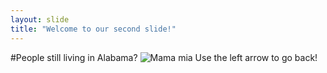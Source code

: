 ```yaml
---
layout: slide
title: "Welcome to our second slide!"
---
```

#People still living in Alabama?
![Mama mia](https://66.media.tumblr.com/99cba58384e71533614177c4337e75f0/3f55cea69a20751b-38/s400x600/fd60fe9a4cbf9ae7fd4e801118584a08104ac18f.jpg)
Use the left arrow to go back!
